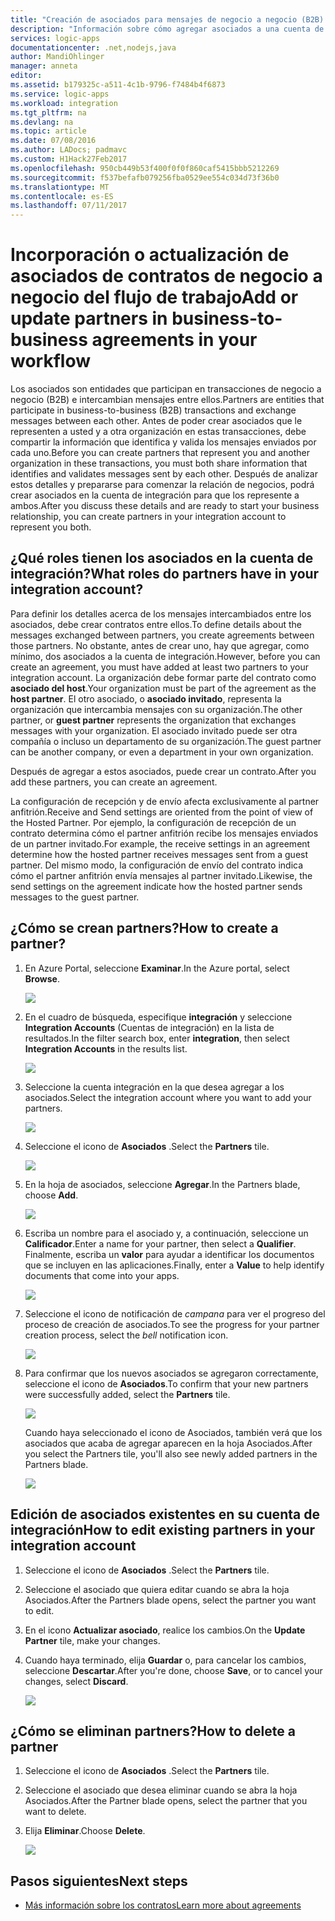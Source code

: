 ```yaml
---
title: "Creación de asociados para mensajes de negocio a negocio (B2B): Azure Logic Apps | Microsoft Docs"
description: "Información sobre cómo agregar asociados a una cuenta de integración con Enterprise Integration Pack y Logic Apps"
services: logic-apps
documentationcenter: .net,nodejs,java
author: MandiOhlinger
manager: anneta
editor: 
ms.assetid: b179325c-a511-4c1b-9796-f7484b4f6873
ms.service: logic-apps
ms.workload: integration
ms.tgt_pltfrm: na
ms.devlang: na
ms.topic: article
ms.date: 07/08/2016
ms.author: LADocs; padmavc
ms.custom: H1Hack27Feb2017
ms.openlocfilehash: 950cb449b53f400f0f0f860caf5415bbb5212269
ms.sourcegitcommit: f537befafb079256fba0529ee554c034d73f36b0
ms.translationtype: MT
ms.contentlocale: es-ES
ms.lasthandoff: 07/11/2017
---
```

# <a name="add-or-update-partners-in-business-to-business-agreements-in-your-workflow"></a><span data-ttu-id="5bfcf-103">Incorporación o actualización de asociados de contratos de negocio a negocio del flujo de trabajo</span><span class="sxs-lookup"><span data-stu-id="5bfcf-103">Add or update partners in business-to-business agreements in your workflow</span></span>

<span data-ttu-id="5bfcf-104">Los asociados son entidades que participan en transacciones de negocio a negocio (B2B) e intercambian mensajes entre ellos.</span><span class="sxs-lookup"><span data-stu-id="5bfcf-104">Partners are entities that participate in business-to-business (B2B) transactions and exchange messages between each other.</span></span> <span data-ttu-id="5bfcf-105">Antes de poder crear asociados que le representen a usted y a otra organización en estas transacciones, debe compartir la información que identifica y valida los mensajes enviados por cada uno.</span><span class="sxs-lookup"><span data-stu-id="5bfcf-105">Before you can create partners that represent you and another organization in these transactions, you must both share information that identifies and validates messages sent by each other.</span></span> <span data-ttu-id="5bfcf-106">Después de analizar estos detalles y prepararse para comenzar la relación de negocios, podrá crear asociados en la cuenta de integración para que los represente a ambos.</span><span class="sxs-lookup"><span data-stu-id="5bfcf-106">After you discuss these details and are ready to start your business relationship, you can create partners in your integration account to represent you both.</span></span>

## <a name="what-roles-do-partners-have-in-your-integration-account"></a><span data-ttu-id="5bfcf-107">¿Qué roles tienen los asociados en la cuenta de integración?</span><span class="sxs-lookup"><span data-stu-id="5bfcf-107">What roles do partners have in your integration account?</span></span>

<span data-ttu-id="5bfcf-108">Para definir los detalles acerca de los mensajes intercambiados entre los asociados, debe crear contratos entre ellos.</span><span class="sxs-lookup"><span data-stu-id="5bfcf-108">To define details about the messages exchanged between partners, you create agreements between those partners.</span></span> <span data-ttu-id="5bfcf-109">No obstante, antes de crear uno, hay que agregar, como mínimo, dos asociados a la cuenta de integración.</span><span class="sxs-lookup"><span data-stu-id="5bfcf-109">However, before you can create an agreement, you must have added at least two partners to your integration account.</span></span> <span data-ttu-id="5bfcf-110">La organización debe formar parte del contrato como **asociado del host**.</span><span class="sxs-lookup"><span data-stu-id="5bfcf-110">Your organization must be part of the agreement as the **host partner**.</span></span> <span data-ttu-id="5bfcf-111">El otro asociado, o **asociado invitado**, representa la organización que intercambia mensajes con su organización.</span><span class="sxs-lookup"><span data-stu-id="5bfcf-111">The other partner, or **guest partner** represents the organization that exchanges messages with your organization.</span></span> <span data-ttu-id="5bfcf-112">El asociado invitado puede ser otra compañía o incluso un departamento de su organización.</span><span class="sxs-lookup"><span data-stu-id="5bfcf-112">The guest partner can be another company, or even a department in your own organization.</span></span>

<span data-ttu-id="5bfcf-113">Después de agregar a estos asociados, puede crear un contrato.</span><span class="sxs-lookup"><span data-stu-id="5bfcf-113">After you add these partners, you can create an agreement.</span></span>

<span data-ttu-id="5bfcf-114">La configuración de recepción y de envío afecta exclusivamente al partner anfitrión.</span><span class="sxs-lookup"><span data-stu-id="5bfcf-114">Receive and Send settings are oriented from the point of view of the Hosted Partner.</span></span> <span data-ttu-id="5bfcf-115">Por ejemplo, la configuración de recepción de un contrato determina cómo el partner anfitrión recibe los mensajes enviados de un partner invitado.</span><span class="sxs-lookup"><span data-stu-id="5bfcf-115">For example, the receive settings in an agreement determine how the hosted partner receives messages sent from a guest partner.</span></span> <span data-ttu-id="5bfcf-116">Del mismo modo, la configuración de envío del contrato indica cómo el partner anfitrión envía mensajes al partner invitado.</span><span class="sxs-lookup"><span data-stu-id="5bfcf-116">Likewise, the send settings on the agreement indicate how the hosted partner sends messages to the guest partner.</span></span>

## <a name="how-to-create-a-partner"></a><span data-ttu-id="5bfcf-117">¿Cómo se crean partners?</span><span class="sxs-lookup"><span data-stu-id="5bfcf-117">How to create a partner?</span></span>

1. <span data-ttu-id="5bfcf-118">En Azure Portal, seleccione **Examinar**.</span><span class="sxs-lookup"><span data-stu-id="5bfcf-118">In the Azure portal, select **Browse**.</span></span>

    ![](./media/logic-apps-enterprise-integration-overview/overview-1.png)

2. <span data-ttu-id="5bfcf-119">En el cuadro de búsqueda, especifique **integración** y seleccione **Integration Accounts** (Cuentas de integración) en la lista de resultados.</span><span class="sxs-lookup"><span data-stu-id="5bfcf-119">In the filter search box, enter **integration**, then select **Integration Accounts** in the results list.</span></span>

    ![](./media/logic-apps-enterprise-integration-overview/overview-2.png)

3. <span data-ttu-id="5bfcf-120">Seleccione la cuenta integración en la que desea agregar a los asociados.</span><span class="sxs-lookup"><span data-stu-id="5bfcf-120">Select the integration account where you want to add your partners.</span></span>

    ![](./media/logic-apps-enterprise-integration-overview/overview-3.png)

4. <span data-ttu-id="5bfcf-121">Seleccione el icono de **Asociados** .</span><span class="sxs-lookup"><span data-stu-id="5bfcf-121">Select the **Partners** tile.</span></span>

    ![](./media/logic-apps-enterprise-integration-partners/partner-1.png)

5. <span data-ttu-id="5bfcf-122">En la hoja de asociados, seleccione **Agregar**.</span><span class="sxs-lookup"><span data-stu-id="5bfcf-122">In the Partners blade, choose **Add**.</span></span>

    ![](./media/logic-apps-enterprise-integration-partners/partner-2.png)

6. <span data-ttu-id="5bfcf-123">Escriba un nombre para el asociado y, a continuación, seleccione un **Calificador**.</span><span class="sxs-lookup"><span data-stu-id="5bfcf-123">Enter a name for your partner, then select a **Qualifier**.</span></span> <span data-ttu-id="5bfcf-124">Finalmente, escriba un **valor** para ayudar a identificar los documentos que se incluyen en las aplicaciones.</span><span class="sxs-lookup"><span data-stu-id="5bfcf-124">Finally, enter a **Value** to help identify documents that come into your apps.</span></span>

    ![](./media/logic-apps-enterprise-integration-partners/partner-3.png)

7. <span data-ttu-id="5bfcf-125">Seleccione el icono de notificación de *campana* para ver el progreso del proceso de creación de asociados.</span><span class="sxs-lookup"><span data-stu-id="5bfcf-125">To see the progress for your partner creation process, select the *bell* notification icon.</span></span>

    ![](./media/logic-apps-enterprise-integration-partners/partner-4.png)

8. <span data-ttu-id="5bfcf-126">Para confirmar que los nuevos asociados se agregaron correctamente, seleccione el icono de **Asociados**.</span><span class="sxs-lookup"><span data-stu-id="5bfcf-126">To confirm that your new partners were successfully added, select the **Partners** tile.</span></span>

    ![](./media/logic-apps-enterprise-integration-partners/partner-5.png)

    <span data-ttu-id="5bfcf-127">Cuando haya seleccionado el icono de Asociados, también verá que los asociados que acaba de agregar aparecen en la hoja Asociados.</span><span class="sxs-lookup"><span data-stu-id="5bfcf-127">After you select the Partners tile, you'll also see  newly added partners in the Partners blade.</span></span>

    ![](./media/logic-apps-enterprise-integration-partners/partner-6.png)

## <a name="how-to-edit-existing-partners-in-your-integration-account"></a><span data-ttu-id="5bfcf-128">Edición de asociados existentes en su cuenta de integración</span><span class="sxs-lookup"><span data-stu-id="5bfcf-128">How to edit existing partners in your integration account</span></span>

1. <span data-ttu-id="5bfcf-129">Seleccione el icono de **Asociados** .</span><span class="sxs-lookup"><span data-stu-id="5bfcf-129">Select the **Partners** tile.</span></span>
2. <span data-ttu-id="5bfcf-130">Seleccione el asociado que quiera editar cuando se abra la hoja Asociados.</span><span class="sxs-lookup"><span data-stu-id="5bfcf-130">After the Partners blade opens, select the partner you want to edit.</span></span>
3. <span data-ttu-id="5bfcf-131">En el icono **Actualizar asociado**, realice los cambios.</span><span class="sxs-lookup"><span data-stu-id="5bfcf-131">On the **Update Partner** tile, make your changes.</span></span>
4. <span data-ttu-id="5bfcf-132">Cuando haya terminado, elija **Guardar** o, para cancelar los cambios, seleccione **Descartar**.</span><span class="sxs-lookup"><span data-stu-id="5bfcf-132">After you're done, choose **Save**, or to cancel your changes, select **Discard**.</span></span>

    ![](./media/logic-apps-enterprise-integration-partners/edit-1.png)

## <a name="how-to-delete-a-partner"></a><span data-ttu-id="5bfcf-133">¿Cómo se eliminan partners?</span><span class="sxs-lookup"><span data-stu-id="5bfcf-133">How to delete a partner</span></span>

1. <span data-ttu-id="5bfcf-134">Seleccione el icono de **Asociados** .</span><span class="sxs-lookup"><span data-stu-id="5bfcf-134">Select the **Partners** tile.</span></span>
2. <span data-ttu-id="5bfcf-135">Seleccione el asociado que desea eliminar cuando se abra la hoja Asociados.</span><span class="sxs-lookup"><span data-stu-id="5bfcf-135">After the Partner blade opens, select the partner that you want to delete.</span></span>
3. <span data-ttu-id="5bfcf-136">Elija **Eliminar**.</span><span class="sxs-lookup"><span data-stu-id="5bfcf-136">Choose **Delete**.</span></span>

    ![](./media/logic-apps-enterprise-integration-partners/delete-1.png)

## <a name="next-steps"></a><span data-ttu-id="5bfcf-137">Pasos siguientes</span><span class="sxs-lookup"><span data-stu-id="5bfcf-137">Next steps</span></span>
* [<span data-ttu-id="5bfcf-138">Más información sobre los contratos</span><span class="sxs-lookup"><span data-stu-id="5bfcf-138">Learn more about agreements</span></span>](../logic-apps/logic-apps-enterprise-integration-agreements.md "Información sobre los contratos de integración de empresas")  

